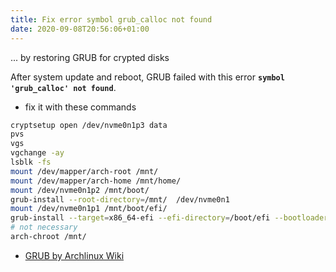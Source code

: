 ```yaml
---
title: Fix error symbol grub_calloc not found
date: 2020-09-08T20:56:06+01:00
---
```

... by restoring GRUB for crypted disks

After system update and reboot, GRUB failed with this error **`symbol 'grub_calloc' not found`**.

* fix it with these commands

```bash
cryptsetup open /dev/nvme0n1p3 data
pvs
vgs
vgchange -ay
lsblk -fs
mount /dev/mapper/arch-root /mnt/
mount /dev/mapper/arch-home /mnt/home/
mount /dev/nvme0n1p2 /mnt/boot/
grub-install --root-directory=/mnt/  /dev/nvme0n1                                  # for GRUB LEGACY
mount /dev/nvme0n1p1 /mnt/boot/efi/                                                # for UEFI systems
grub-install --target=x86_64-efi --efi-directory=/boot/efi --bootloader-id=GRUB    # for UEFI systems
# not necessary
arch-chroot /mnt/
```

* [GRUB by Archlinux Wiki](https://wiki.archlinux.org/index.php/GRUB)
